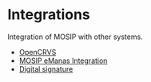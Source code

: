 # Integrations

Integration of MOSIP with other systems.

* [OpenCRVS](../mosip-opencrvs-integration.md)
* [MOSIP eManas Integration](mosip-emanas-registrations.md)
* [Digital signature](digital-signature.md)
